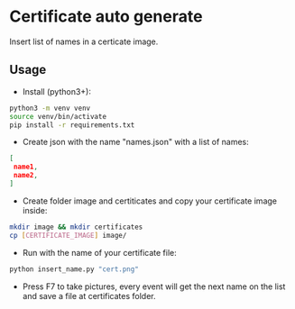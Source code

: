 # Certificate auto generate 

Insert list of names in a certicate image.

## Usage

- Install (python3+):

```bash
python3 -m venv venv
source venv/bin/activate
pip install -r requirements.txt
``` 

- Create json with the name "names.json" with a list of names:

```json
[
 name1,
 name2,
]
```

- Create folder image and certiticates and copy your certificate image inside:

```bash
mkdir image && mkdir certificates
cp [CERTIFICATE_IMAGE] image/
```

- Run with the name of your certificate file:

```bash
python insert_name.py "cert.png"
```

- Press F7 to take pictures, every event will get the next name on the list and save a file at certificates folder.
